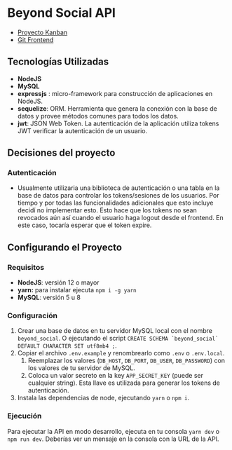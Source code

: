 # Beyond Social API
* [Proyecto Kanban](https://github.com/users/wolfmaster8/projects/1/views/1)
* [Git Frontend](https://github.com/wolfmaster8/beyond-social-frontend)

## Tecnologías Utilizadas
* **NodeJS**
* **MySQL**
* **expressjs** : micro-framework para construcción de aplicaciones en NodeJS.
* **sequelize**: ORM. Herramienta que genera la conexión con la base de datos y provee métodos comunes para todos los datos.
* **jwt**: JSON Web Token. La autenticación de la aplicación utiliza tokens JWT verificar la autenticación de un usuario.


## Decisiones del proyecto
### Autenticación
* Usualmente utilizaria una biblioteca de autenticación o una tabla en la base de datos para controlar los tokens/sesiones de los usuarios. Por tiempo y por todas las funcionalidades adicionales que esto incluye decidí no implementar esto. Esto hace que los tokens no sean revocados aún así cuando el usuario haga logout desde el frontend. En este caso, tocaría esperar que el token expire.

## Configurando el Proyecto
### Requisitos
* **NodeJS**: versión 12 o mayor
* **yarn:** para instalar ejecuta `npm i -g yarn`
* **MySQL**: versión 5 u 8

### Configuración
1. Crear una base de datos en tu servidor MySQL local con el nombre `beyond_social`. O ejecutando el script ``CREATE SCHEMA `beyond_social` DEFAULT CHARACTER SET utf8mb4 ;``.
2. Copiar el archivo `.env.example` y renombrearlo como `.env` o `.env.local`.
   1. Reemplazar los valores (`DB_HOST`, `DB_PORT`, `DB_USER`, `DB_PASSWORD`) con los valores de tu servidor de MySQL.
   2. Coloca un valor secreto en la key `APP_SECRET_KEY` (puede ser cualquier string). Esta llave es utilizada para generar los tokens de autenticación.
3. Instala las dependencias de node, ejecutando `yarn` o `npm i`.

### Ejecución
Para ejecutar la API en modo desarrollo, ejecuta en tu consola `yarn dev` o `npm run dev`.
Deberías ver un mensaje en la consola con la URL de la API.